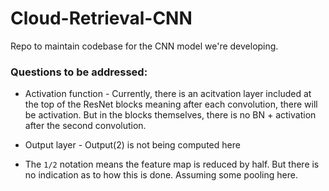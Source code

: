 # Cloud-Retrieval-CNN
Repo to maintain codebase for the CNN model we're developing.

### Questions to be addressed:

* Activation function - Currently, there is an acitvation layer included at the top of the ResNet blocks meaning after each convolution, there will be activation. But in the blocks themselves, there is no BN + activation after the second convolution.

* Output layer - Output(2) is not being computed here

* The `1/2` notation means the feature map is reduced by half. But there is no indication as to how this is done. Assuming some pooling here.
